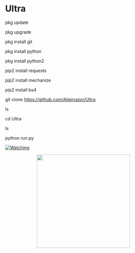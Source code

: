 
# Ultra

pkg update

pkg upgrade

pkg install git

pkg install python

pkg install python2

pip2 install requests

pip2 install mechanize

pip2 install bs4


git clone https://github.com/Alienrazor/Ultra

ls

cd Ultra

ls

python run.py




<a href="https://github.com/Alienrazor/Ultra/watchers"><img title="Watching" src="https://img.shields.io/github/watchers/Alienrazor/Ultra?label=Watchers&color=blue&style=flat-square"></a>

</p>

<p align="center">
<img src='Alienrazor/Ultra/SS/IMG_20220911.jpg' style="height:300px;width:300px;" >


